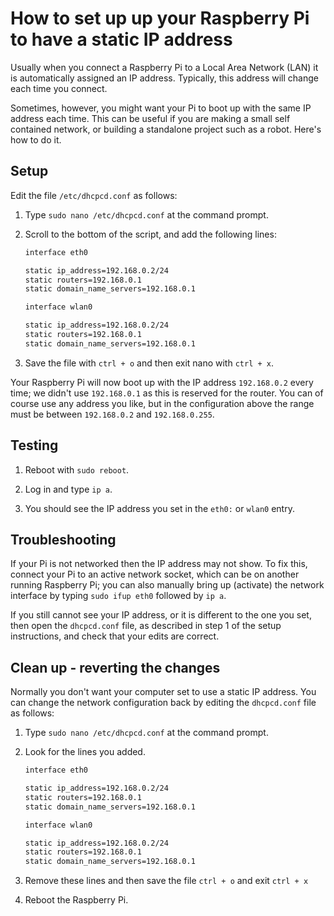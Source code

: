 # How to set up up your Raspberry Pi to have a static IP address

Usually when you connect a Raspberry Pi to a Local Area Network (LAN) it is automatically assigned an IP address. Typically, this address will change each time you connect.

Sometimes, however, you might want your Pi to boot up with the same IP address each time. This can be useful if you are making a small self contained network, or building a standalone project such as a robot. Here's how to do it.

## Setup

Edit the file `/etc/dhcpcd.conf` as follows:

1. Type `sudo nano /etc/dhcpcd.conf` at the command prompt.

1. Scroll to the bottom of the script, and add the following lines:

	``` bash
	interface eth0

	static ip_address=192.168.0.2/24
	static routers=192.168.0.1
	static domain_name_servers=192.168.0.1

	interface wlan0

	static ip_address=192.168.0.2/24
	static routers=192.168.0.1
	static domain_name_servers=192.168.0.1
	```

1. Save the file with `ctrl + o` and then exit nano with `ctrl + x`.

Your Raspberry Pi will now boot up with the IP address `192.168.0.2` every time; we didn't use `192.168.0.1` as this is reserved for the router. You can of course use any address you like, but in the configuration above the range must be between `192.168.0.2` and `192.168.0.255`.

## Testing

1. Reboot with `sudo reboot`.

1. Log in and type `ip a`.

1. You should see the IP address you set in the `eth0:` or `wlan0` entry.

## Troubleshooting

If your Pi is not networked then the IP address may not show. To fix this, connect your Pi to an active network socket, which can be on another running Raspberry Pi; you can also manually bring up (activate) the network interface by typing `sudo ifup eth0` followed by `ip a`.

If you still cannot see your IP address, or it is different to the one you set, then open the `dhcpcd.conf` file, as described in step 1 of the setup instructions, and check that your edits are correct.

## Clean up - reverting the changes

Normally you don't want your computer set to use a static IP address. You can change the network configuration back by editing the `dhcpcd.conf` file as follows:

1. Type `sudo nano /etc/dhcpcd.conf` at the command prompt.

1. Look for the lines you added.

	``` bash
	interface eth0

	static ip_address=192.168.0.2/24
	static routers=192.168.0.1
	static domain_name_servers=192.168.0.1

	interface wlan0

	static ip_address=192.168.0.2/24
	static routers=192.168.0.1
	static domain_name_servers=192.168.0.1
	```

1. Remove these lines and then save the file `ctrl + o` and exit `ctrl + x`
1. Reboot the Raspberry Pi.
